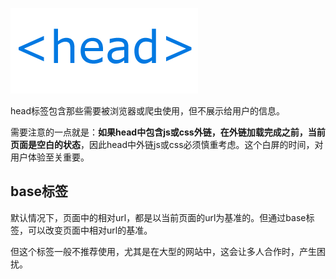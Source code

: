 ![head标签](../imgs/head.png)

head标签包含那些需要被浏览器或爬虫使用，但不展示给用户的信息。

需要注意的一点就是：**如果head中包含js或css外链，在外链加载完成之前，当前页面是空白的状态**，因此head中外链js或css必须慎重考虑。这个白屏的时间，对用户体验至关重要。

## base标签
默认情况下，页面中的相对url，都是以当前页面的url为基准的。但通过base标签，可以改变页面中相对url的基准。

但这个标签一般不推荐使用，尤其是在大型的网站中，这会让多人合作时，产生困扰。